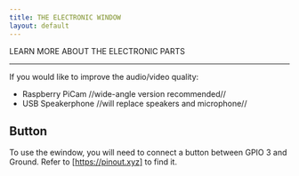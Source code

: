 ```yaml
---
title: THE ELECTRONIC WINDOW
layout: default
---
```


LEARN MORE ABOUT THE ELECTRONIC PARTS

---
If you would like to improve the audio/video quality:
- Raspberry PiCam //wide-angle version recommended//
- USB Speakerphone //will replace speakers and microphone//

## Button
To use the ewindow, you will need to connect a button between GPIO 3 and Ground. Refer to [https://pinout.xyz] to find it.
